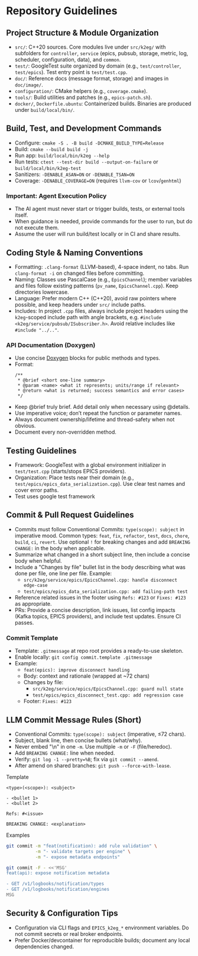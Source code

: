 # Repository Guidelines

## Project Structure & Module Organization
- `src/`: C++20 sources. Core modules live under `src/k2eg/` with subfolders for `controller`, `service` (epics, pubsub, storage, metric, log, scheduler, configuration, data), and `common`.
- `test/`: GoogleTest suite organized by domain (e.g., `test/controller`, `test/epics`). Test entry point is `test/test.cpp`.
- `doc/`: Reference docs (message format, storage) and images in `doc/image/`.
- `configuration/`: CMake helpers (e.g., `coverage.cmake`).
- `tools/`: Build utilities and patches (e.g., `epics-patch.sh`).
- `docker/`, `Dockerfile.ubuntu`: Containerized builds. Binaries are produced under `build/local/bin/`.

## Build, Test, and Development Commands
- Configure: `cmake -S . -B build -DCMAKE_BUILD_TYPE=Release`
- Build: `cmake --build build -j`
- Run app: `build/local/bin/k2eg --help`
- Run tests: `ctest --test-dir build --output-on-failure` or `build/local/bin/k2eg-test`
- Sanitizers: `-DENABLE_ASAN=ON` or `-DENABLE_TSAN=ON`
- Coverage: `-DENABLE_COVERAGE=ON` (requires `llvm-cov` or `lcov`/`genhtml`)

### Important: Agent Execution Policy
- The AI agent must never start or trigger builds, tests, or external tools itself.
- When guidance is needed, provide commands for the user to run, but do not execute them.
- Assume the user will run build/test locally or in CI and share results.

## Coding Style & Naming Conventions
- Formatting: `.clang-format` (LLVM-based), 4-space indent, no tabs. Run `clang-format -i` on changed files before committing.
- Naming: Classes use PascalCase (e.g., `EpicsChannel`); member variables and files follow existing patterns (`pv_name`, `EpicsChannel.cpp`). Keep directories lowercase.
- Language: Prefer modern C++ (C++20), avoid raw pointers where possible, and keep headers under `src/` include paths.
- Includes: In project `.cpp` files, always include project headers using the `k2eg`-scoped include path with angle brackets, e.g. `#include <k2eg/service/pubsub/ISubscriber.h>`. Avoid relative includes like `#include "../.."`.

### API Documentation (Doxygen)
- Use concise [Doxygen](https://www.doxygen.nl/manual/docblocks.html) blocks for public methods and types.
- Format:
  ```
  /**
   * @brief <short one-line summary>
   * @param <name> <what it represents; units/range if relevant>
   * @return <what is returned; success semantics and error cases>
   */
  ```
- Keep @brief truly brief. Add detail only when necessary using @details.
- Use imperative voice; don’t repeat the function or parameter names.
- Always document ownership/lifetime and thread-safety when not obvious.
- Document every non-overridden method.

## Testing Guidelines
- Framework: GoogleTest with a global environment initializer in `test/test.cpp` (starts/stops EPICS providers).
- Organization: Place tests near their domain (e.g., `test/epics/epics_data_serialization.cpp`). Use clear test names and cover error paths.
- Test uses google test framework

## Commit & Pull Request Guidelines
- Commits must follow Conventional Commits: `type(scope): subject` in imperative mood. Common types: `feat`, `fix`, `refactor`, `test`, `docs`, `chore`, `build`, `ci`, `revert`. Use optional `!` for breaking changes and add `BREAKING CHANGE:` in the body when applicable.
- Summarize what changed in a short subject line, then include a concise body when helpful.
- Include a "Changes by file" bullet list in the body describing what was done per file, one line per file. Example:
  - `src/k2eg/service/epics/EpicsChannel.cpp: handle disconnect edge-case`
  - `test/epics/epics_data_serialization.cpp: add failing-path test`
- Reference related issues in the footer using `Refs: #123` or `Fixes: #123` as appropriate.
- PRs: Provide a concise description, link issues, list config impacts (Kafka topics, EPICS providers), and include test updates. Ensure CI passes.

### Commit Template
- Template: `.gitmessage` at repo root provides a ready-to-use skeleton.
- Enable locally: `git config commit.template .gitmessage`
- Example:
  - `feat(epics): improve disconnect handling`
  - Body: context and rationale (wrapped at ~72 chars)
  - Changes by file:
    - `src/k2eg/service/epics/EpicsChannel.cpp: guard null state`
    - `test/epics/epics_disconnect_test.cpp: add regression case`
  - Footer: `Fixes: #123`


## LLM Commit Message Rules (Short)

- Conventional Commits: `type(scope): subject` (imperative, ≤72 chars).
- Subject, blank line, then concise bullets (what/why).
- Never embed "\n" in one `-m`. Use multiple `-m` or `-F` (file/heredoc).
- Add `BREAKING CHANGE:` line when needed.
- Verify: `git log -1 --pretty=%B`; fix via `git commit --amend`.
- After amend on shared branches: `git push --force-with-lease`.

Template
```
<type>(<scope>): <subject>

- <bullet 1>
- <bullet 2>

Refs: #<issue>

BREAKING CHANGE: <explanation>
```

Examples
```bash
git commit -m "feat(notification): add rule validation" \
           -m "- validate targets per engine" \
           -m "- expose metadata endpoints"

git commit -F - <<'MSG'
feat(api): expose notification metadata

- GET /v1/logbooks/notification/types
- GET /v1/logbooks/notification/engines
MSG
```

## Security & Configuration Tips
- Configuration via CLI flags and `EPICS_k2eg_*` environment variables. Do not commit secrets or real broker endpoints.
- Prefer Docker/devcontainer for reproducible builds; document any local dependencies changed.
